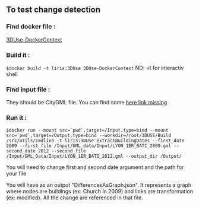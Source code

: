 ## To test change detection

### Find docker file :
[3DUse-DockerContext](https://github.com/VCityTeam/UD-Reproducibility/tree/master/Articles/2020-IJGIS-Temporal/Compute3DTiles/Shared/Docker/3DUse-DockerContext")

### Build it : 
`$docker build -t liris:3DUse 3DUse-DockerContext` 
ND: -it for interactiv shell

### Find input file : 
They should be CityGML file. You can find some [here link missing]()

### Run it : 
    $docker run --mount src=`pwd`,target=/Input,type=bind --mount src=`pwd`,target=/Output,type=bind --workdir=/root/3DUSE/Build       /src/utils/cmdline -t liris:3DUse extractBuildingDates --first_date 2009 --first_file /Input/GML_data/Input/LYON_1ER_BATI_2009.gml --second_date 2012 --second_file /Input/GML_Data/Input/LYON_1ER_BATI_2012.gml --output_dir /Output/ 
 
You will need to change first and second date argument and the path for your file

You will have as an output "DifferencesAsGraph.json". It represents a graph where nodes are buildings (ex: Church in 2009) and links are transformation (ex: modified). All the change are referenced in that file.
